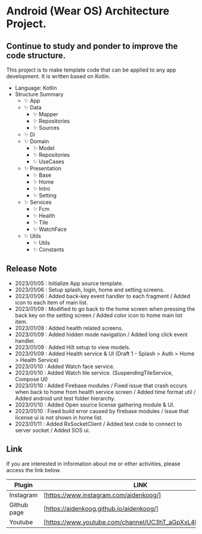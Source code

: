 # Android (Wear OS) Architecture Project.
## Continue to study and ponder to improve the code structure.


This project is to make template code that can be applied to any app development.
It is written based on Kotlin.

- Language: Kotlin
- Structure Summary
  - ✨ App
  - ✨ Data
    - ✨ Mapper
    - ✨ Repositories
    - ✨ Sources
  - ✨ Di
  - ✨ Domain
    - ✨ Model
    - ✨ Repositories
    - ✨ UseCases
  - ✨ Presentation
    - ✨ Base
    - ✨ Home
    - ✨ Intro
    - ✨ Setting
  - ✨ Services
    - ✨ Fcm
    - ✨ Health
    - ✨ Tile
    - ✨ WatchFace
  - ✨ Utils
    - ✨ Utils
    - ✨ Constants

## Release Note

- 2023/01/05 : Initialize App source template.
- 2023/01/06 : Setup splash, login, home and setting screens.
- 2023/01/06 : Added back-key event handler to each fragment / Added icon to each item of main list.
- 2023/01/09 : Modified to go back to the home screen when pressing the back key on the setting screen / Added color icon to home main list item.
- 2023/01/09 : Added health related screens.
- 2023/01/09 : Added hidden mode navigation / Added long click event handler.
- 2023/01/09 : Added Hilt setup to view models.
- 2023/01/09 : Added Health service & UI (Draft 1 - Splash > Auth > Home > Health Service)
- 2023/01/10 : Added Watch face service.
- 2023/01/10 : Added Watch tile service. (SuspendingTileService, Compose UI)
- 2023/01/10 : Added Firebase modules / Fixed issue that crash occurs when back to home from health service screen / Added time format util / Added android unit test folder hierarchy.
- 2023/01/10 : Added Open source license gathering module & UI.
- 2023/01/10 : Fixed build error caused by firebase modules / issue that license ui is not shown in home list.
- 2023/01/11 : Added RxSocketClient / Added test code to connect to server socket / Added SOS ui.

## Link

If you are interested in information about me or other activities, please access the link below.

| Plugin | LINK |
| ------ | ------ |
| Instagram | [https://www.instagram.com/aidenkoog/] |
| Github page | [https://aidenkoog.github.io/aidenkoog/] |
| Youtube | [https://www.youtube.com/channel/UC3hT_aGpXxL4Dygz4_tNVQA] |
